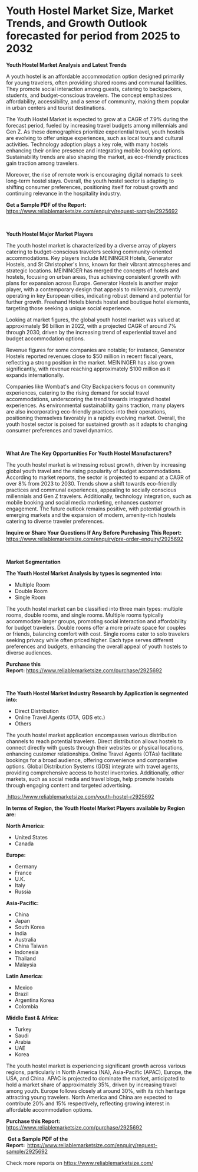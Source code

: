 <p><h1>Youth Hostel Market Size, Market Trends, and Growth Outlook forecasted for period from 2025 to 2032</h1></p><p><strong>Youth Hostel Market Analysis and Latest Trends</strong></p>
<p><p>A youth hostel is an affordable accommodation option designed primarily for young travelers, often providing shared rooms and communal facilities. They promote social interaction among guests, catering to backpackers, students, and budget-conscious travelers. The concept emphasizes affordability, accessibility, and a sense of community, making them popular in urban centers and tourist destinations.</p><p>The Youth Hostel Market is expected to grow at a CAGR of 7.9% during the forecast period, fueled by increasing travel budgets among millennials and Gen Z. As these demographics prioritize experiential travel, youth hostels are evolving to offer unique experiences, such as local tours and cultural activities. Technology adoption plays a key role, with many hostels enhancing their online presence and integrating mobile booking options. Sustainability trends are also shaping the market, as eco-friendly practices gain traction among travelers. </p><p>Moreover, the rise of remote work is encouraging digital nomads to seek long-term hostel stays. Overall, the youth hostel sector is adapting to shifting consumer preferences, positioning itself for robust growth and continuing relevance in the hospitality industry.</p></p>
<p><strong>Get a Sample PDF of the Report:&nbsp;</strong> <a href="https://www.reliablemarketsize.com/enquiry/request-sample/2925692?utm_campaign=3072&utm_medium=2&utm_source=Github&utm_content=ia&utm_term=12032025&utm_id=youth-hostel">https://www.reliablemarketsize.com/enquiry/request-sample/2925692</a></p>
<p>&nbsp;</p>
<p><strong>Youth Hostel Major Market Players</strong></p>
<p><p>The youth hostel market is characterized by a diverse array of players catering to budget-conscious travelers seeking community-oriented accommodations. Key players include MEININGER Hotels, Generator Hostels, and St Christopher's Inns, known for their vibrant atmospheres and strategic locations. MEININGER has merged the concepts of hotels and hostels, focusing on urban areas, thus achieving consistent growth with plans for expansion across Europe. Generator Hostels is another major player, with a contemporary design that appeals to millennials, currently operating in key European cities, indicating robust demand and potential for further growth. Freehand Hotels blends hostel and boutique hotel elements, targeting those seeking a unique social experience.</p><p>Looking at market figures, the global youth hostel market was valued at approximately $6 billion in 2022, with a projected CAGR of around 7% through 2030, driven by the increasing trend of experiential travel and budget accommodation options. </p><p>Revenue figures for some companies are notable; for instance, Generator Hostels reported revenues close to $50 million in recent fiscal years, reflecting a strong position in the market. MEININGER has also grown significantly, with revenue reaching approximately $100 million as it expands internationally.</p><p>Companies like Wombat's and City Backpackers focus on community experiences, catering to the rising demand for social travel accommodations, underscoring the trend towards integrated hostel experiences. As environmental sustainability gains traction, many players are also incorporating eco-friendly practices into their operations, positioning themselves favorably in a rapidly evolving market. Overall, the youth hostel sector is poised for sustained growth as it adapts to changing consumer preferences and travel dynamics.</p></p>
<p>&nbsp;</p>
<p><strong>What Are The Key Opportunities For Youth Hostel Manufacturers?</strong></p>
<p><p>The youth hostel market is witnessing robust growth, driven by increasing global youth travel and the rising popularity of budget accommodations. According to market reports, the sector is projected to expand at a CAGR of over 8% from 2023 to 2030. Trends show a shift towards eco-friendly practices and communal experiences, appealing to socially conscious millennials and Gen Z travelers. Additionally, technology integration, such as mobile booking and social media marketing, enhances customer engagement. The future outlook remains positive, with potential growth in emerging markets and the expansion of modern, amenity-rich hostels catering to diverse traveler preferences.</p></p>
<p><strong>Inquire or Share Your Questions If Any Before Purchasing This Report:</strong> <a href="https://www.reliablemarketsize.com/enquiry/pre-order-enquiry/2925692?utm_campaign=3072&utm_medium=2&utm_source=Github&utm_content=ia&utm_term=12032025&utm_id=youth-hostel">https://www.reliablemarketsize.com/enquiry/pre-order-enquiry/2925692</a></p>
<p>&nbsp;</p>
<p><strong>Market Segmentation</strong></p>
<p><strong>The Youth Hostel Market Analysis by types is segmented into:</strong></p>
<p><ul><li>Multiple Room</li><li>Double Room</li><li>Single Room</li></ul></p>
<p><p>The youth hostel market can be classified into three main types: multiple rooms, double rooms, and single rooms. Multiple rooms typically accommodate larger groups, promoting social interaction and affordability for budget travelers. Double rooms offer a more private space for couples or friends, balancing comfort with cost. Single rooms cater to solo travelers seeking privacy while often priced higher. Each type serves different preferences and budgets, enhancing the overall appeal of youth hostels to diverse audiences.</p></p>
<p><strong>Purchase this Report:&nbsp;</strong><a href="https://www.reliablemarketsize.com/purchase/2925692?utm_campaign=3072&utm_medium=2&utm_source=Github&utm_content=ia&utm_term=12032025&utm_id=youth-hostel">https://www.reliablemarketsize.com/purchase/2925692</a></p>
<p>&nbsp;</p>
<p><strong>The Youth Hostel Market Industry Research by Application is segmented into:</strong></p>
<p><ul><li>Direct Distribution</li><li>Online Travel Agents (OTA, GDS etc.)</li><li>Others</li></ul></p>
<p><p>The youth hostel market application encompasses various distribution channels to reach potential travelers. Direct distribution allows hostels to connect directly with guests through their websites or physical locations, enhancing customer relationships. Online Travel Agents (OTAs) facilitate bookings for a broad audience, offering convenience and comparative options. Global Distribution Systems (GDS) integrate with travel agents, providing comprehensive access to hostel inventories. Additionally, other markets, such as social media and travel blogs, help promote hostels through engaging content and targeted advertising.</p></p>
<p><a href="https://www.reliablemarketsize.com/youth-hostel-r2925692?utm_campaign=3072&utm_medium=2&utm_source=Github&utm_content=ia&utm_term=12032025&utm_id=youth-hostel">&nbsp;https://www.reliablemarketsize.com/youth-hostel-r2925692</a></p>
<p><strong>In terms of Region, the Youth Hostel Market Players available by Region are:</strong></p>
<p>
    <p> <strong> North America: </strong>
        <ul>
            <li>United States</li>
            <li>Canada</li>
        </ul>
        </p> 
    <p> <strong> Europe: </strong>
        <ul>
            <li>Germany</li>
            <li>France</li>
            <li>U.K.</li>
            <li>Italy</li>
            <li>Russia</li>
        </ul>
        </p> 
    <p> <strong> Asia-Pacific: </strong>
        <ul>
            <li>China</li>
            <li>Japan</li>
            <li>South Korea</li>
            <li>India</li>
            <li>Australia</li>
            <li>China Taiwan</li>
            <li>Indonesia</li>
            <li>Thailand</li>
            <li>Malaysia</li>
        </ul>
        </p> 
    <p> <strong> Latin America: </strong>
        <ul>
            <li>Mexico</li>
            <li>Brazil</li>
            <li>Argentina Korea</li>
            <li>Colombia</li>
        </ul>
        </p> 
    <p> <strong> Middle East & Africa: </strong>
        <ul>
            <li>Turkey</li>
            <li>Saudi</li>
            <li>Arabia</li>
            <li>UAE</li>
            <li>Korea</li>
        </ul>
    </p>
    </p>
<p><p>The youth hostel market is experiencing significant growth across various regions, particularly in North America (NA), Asia-Pacific (APAC), Europe, the USA, and China. APAC is projected to dominate the market, anticipated to hold a market share of approximately 35%, driven by increasing travel among youth. Europe follows closely at around 30%, with its rich heritage attracting young travelers. North America and China are expected to contribute 20% and 15% respectively, reflecting growing interest in affordable accommodation options.</p></p>
<p><strong>Purchase this Report: </strong><a href="https://www.reliablemarketsize.com/purchase/2925692?utm_campaign=3072&utm_medium=2&utm_source=Github&utm_content=ia&utm_term=12032025&utm_id=youth-hostel">https://www.reliablemarketsize.com/purchase/2925692</a></p>
<p>&nbsp;<strong>Get a Sample PDF of the Report:&nbsp;&nbsp;</strong><a href="https://www.reliablemarketsize.com/enquiry/request-sample/2925692?utm_campaign=3072&utm_medium=2&utm_source=Github&utm_content=ia&utm_term=12032025&utm_id=youth-hostel">https://www.reliablemarketsize.com/enquiry/request-sample/2925692</a></p>
<p><strong></strong></p>
<p>Check more reports on <a href="https://www.reliablemarketsize.com/?utm_campaign=3072&utm_medium=2&utm_source=Github&utm_content=ia&utm_term=12032025&utm_id=youth-hostel">https://www.reliablemarketsize.com/</a></p>